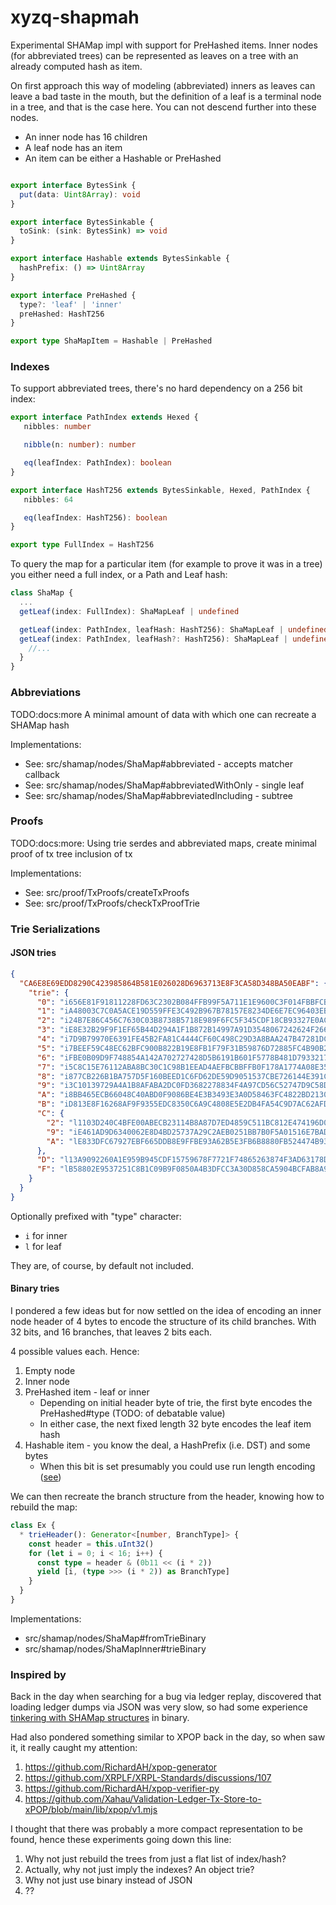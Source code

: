 # xyzq-shapmah

Experimental SHAMap impl with support for PreHashed items.
Inner nodes (for abbreviated trees) can be represented as
leaves on a tree with an already computed hash as item.

On first approach this way of modeling (abbreviated) inners
as leaves can leave a bad taste in the mouth, but the definition
of a leaf is a terminal node in a tree, and that is the case
here. You can not descend further into these nodes.

- An inner node has 16 children
- A leaf node has an item
- An item can be either a Hashable or PreHashed

```typescript

export interface BytesSink {
  put(data: Uint8Array): void
}

export interface BytesSinkable {
  toSink: (sink: BytesSink) => void
}

export interface Hashable extends BytesSinkable {
  hashPrefix: () => Uint8Array
}

export interface PreHashed {
  type?: 'leaf' | 'inner'
  preHashed: HashT256
}

export type ShaMapItem = Hashable | PreHashed
```

### Indexes 

To support abbreviated trees, there's no hard dependency on a 256 bit index:

```typescript
export interface PathIndex extends Hexed {
   nibbles: number

   nibble(n: number): number

   eq(leafIndex: PathIndex): boolean
}

export interface HashT256 extends BytesSinkable, Hexed, PathIndex {
   nibbles: 64

   eq(leafIndex: HashT256): boolean
}

export type FullIndex = HashT256

```

To query the map for a particular item (for example to prove it was in a tree)
you either need a full index, or a Path and Leaf hash:

```typescript
class ShaMap {
  ...
  getLeaf(index: FullIndex): ShaMapLeaf | undefined

  getLeaf(index: PathIndex, leafHash: HashT256): ShaMapLeaf | undefined
  getLeaf(index: PathIndex, leafHash?: HashT256): ShaMapLeaf | undefined {
    //...
  }
}
```

### Abbreviations

TODO:docs:more A minimal amount of data with which one can recreate a SHAMap hash

Implementations:

- See: src/shamap/nodes/ShaMap#abbreviated - accepts matcher callback
- See: src/shamap/nodes/ShaMap#abbreviatedWithOnly - single leaf
- See: src/shamap/nodes/ShaMap#abbreviatedIncluding - subtree

### Proofs

TODO:docs:more: Using trie serdes and abbreviated maps, create minimal proof of tx tree inclusion of tx

Implementations:

- See: src/proof/TxProofs/createTxProofs
- See: src/proof/TxProofs/checkTxProofTrie

### Trie Serializations

#### JSON tries

```json
{
  "CA6E8E69EDD8290C423985864B581E026028D6963713E8F3CA58D348BA50EABF": {
    "trie": {
      "0": "i656E81F91811228FD63C2302B084FFB99F5A711E1E9600C3F014FBBFCBF9E874",
      "1": "iA48003C7C0A5ACE19D559FFE3C492B967B78157E8234DE6E7EC96403EBA49C80",
      "2": "i24B7E86C456C7630C03B8738B5718E989F6FC5F345CDF18CB93327E0ACF3E20C",
      "3": "iE8E32B29F9F1EF65B44D294A1F1B872B14997A91D3548067242624F26623F421",
      "4": "i7D9B79970E6391FE45B2FA81C4444CF60C498C29D3A8BAA247B47281DC2431DE",
      "5": "i7BEEF59C48EC62BFC900B822B19E8FB1F79F31B59876D72885FC4B90B25C4FCB",
      "6": "iFBE0B09D9F748854A142A702727428D5B6191B601F5778B481D7933217F264CC",
      "7": "i5C8C15E76112ABA8BC30C1C98B1EEAD4AEFBCBBFFB0F178A1774A08E3592844B",
      "8": "i877CB226B1BA757D5F160BEED1C6FD62DE59D9051537CBE726144E391C14D98B",
      "9": "i3C10139729A4A1B8AFABA2DC0FD3682278834F4A97CD56C52747D9C58D61C63D",
      "A": "i8BB465ECB66048C40ABD0F9086BE4E3B3493E3A0D58463FC4822BD2130771C37",
      "B": "iD813E8F16268AF9F9355EDC8350C6A9C4808E5E2DB4FA54C9D7AC62AFDA63A1C",
      "C": {
        "2": "l1103D240C4BFE00ABECB23114B8A87D7ED4859C511BC812E474196D062CDEFA9",
        "9": "iE461AD9D6340062E8D4BD25737A29C2AEB0251BB7B0F5A01516E7BAD749BF8C7",
        "A": "lE833DFC67927EBF665DDB8E9FFBE93A62B5E3FB6B8880FB524474B935D0F4CDD"
      },
      "D": "l13A9092260A1E959B945CDF15759678F7721F74865263874F3AD63178D2EBB3F",
      "F": "lB58802E9537251C8B1C09B9F0850A4B3DFCC3A30D858CA5904BCFAB8A9D5508E"
    }
  }
}
```

Optionally prefixed with "type" character:

- `i` for inner
- `l` for leaf

They are, of course, by default not included.

#### Binary tries

I pondered a few ideas but for now settled on the idea of encoding
an inner node header of 4 bytes to encode the structure of its
child branches. With 32 bits, and 16 branches, that leaves 2 bits each.

4 possible values each. Hence:

1. Empty node
2. Inner node
3. PreHashed item - leaf or inner
    - Depending on initial header byte of trie, the first byte encodes the PreHashed#type (TODO: of debatable value)
    - In either case, the next fixed length 32 byte encodes the leaf item hash
4. Hashable item - you know the deal, a HashPrefix (i.e. DST) and some bytes
    - When this bit is set presumably you could use run length encoding ([see](src/utils/variableLength.ts))

We can then recreate the branch structure from the header, knowing
how to rebuild the map:

```typescript
class Ex {
  * trieHeader(): Generator<[number, BranchType]> {
    const header = this.uInt32()
    for (let i = 0; i < 16; i++) {
      const type = header & (0b11 << (i * 2))
      yield [i, (type >>> (i * 2)) as BranchType]
    }
  }
}
```

Implementations:

- src/shamap/nodes/ShaMap#fromTrieBinary
- src/shamap/nodes/ShaMapInner#trieBinary

### Inspired by

Back in the day when searching for a bug via ledger replay, discovered
that loading ledger dumps via JSON was very slow, so had some
experience [tinkering with SHAMap structures](https://github.com/sublimator/ripple-lib-java/tree/master/ripple-core/src/main/java/com/ripple/core/types/shamap#rippled-nodestore)
in binary.

Had also pondered something similar to XPOP back in the day, so when
saw it, it really caught my attention:

1. https://github.com/RichardAH/xpop-generator
2. https://github.com/XRPLF/XRPL-Standards/discussions/107
3. https://github.com/RichardAH/xpop-verifier-py
4. https://github.com/Xahau/Validation-Ledger-Tx-Store-to-xPOP/blob/main/lib/xpop/v1.mjs

I thought that there was probably a more compact representation to be found,
hence these experiments going down this line:

1. Why not just rebuild the trees from just a flat list of index/hash?
2. Actually, why not just imply the indexes? An object trie?
3. Why not just use binary instead of JSON
4. ??
